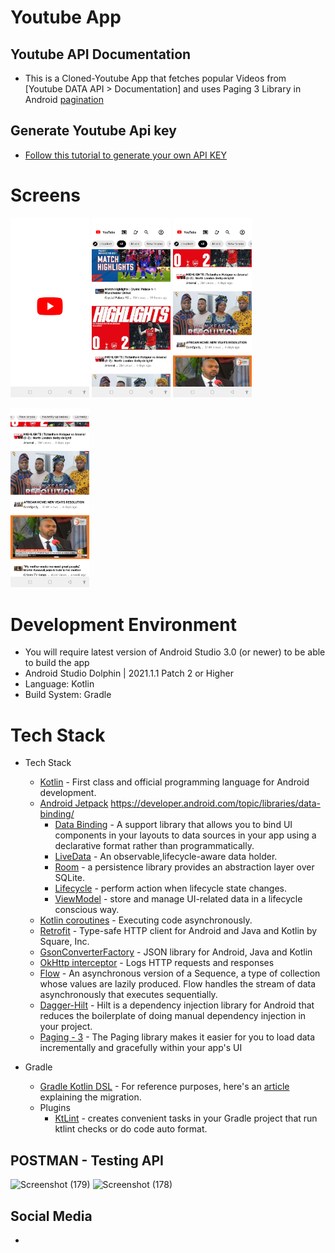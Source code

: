 # Youtube App
 
## Youtube API Documentation
- This is a Cloned-Youtube App that fetches popular Videos from [Youtube DATA API > Documentation] and uses Paging 3 Library in Android [pagination](https://developers.google.com/youtube/v3/docs/)
 
## Generate Youtube Api key
- [Follow this tutorial to generate your own API KEY](https://blog.hubspot.com/website/how-to-get-youtube-api-key)

# Screens
<p align="left">
 <img src="screenshots/Screenshot_20230120-163004.jpg" width=25% height=25%>
 <img src="screenshots/Screenshot_20230120-154939.jpg" width=25% height=25%>
 <img src="screenshots/Screenshot_20230120-154948.jpg" width=25% height=25%>
</p>

<p align="left">
    <img src="screenshots/Screenshot_20230120-155012.jpg" width=25% height=25%>
</p>

# Development Environment

* You will require latest version of Android Studio 3.0 (or newer) to be able to build the app
* Android Studio Dolphin | 2021.1.1 Patch 2 or Higher
* Language: Kotlin
* Build System: Gradle

# Tech Stack

- Tech Stack
  - [Kotlin](https://kotlinlang.org/) - First class and official programming language for Android development.
  - [Android Jetpack](https://developer.android.com/jetpack) https://developer.android.com/topic/libraries/data-binding/
    * [Data Binding](https://developer.android.com/topic/libraries/data-binding/) - A support library that allows you to bind UI components in your layouts to data sources in your app using a declarative format rather than programmatically.
    * [LiveData](https://developer.android.com/topic/libraries/data-binding/) - An observable,lifecycle-aware data holder.
    * [Room](https://developer.android.com/topic/libraries/architecture/room) - a persistence library provides an abstraction layer over SQLite.
    * [Lifecycle](https://developer.android.com/topic/libraries/architecture/lifecycle) - perform action when lifecycle state changes.
    * [ViewModel](https://developer.android.com/topic/libraries/architecture/viewmodel) - store and manage UI-related data in a lifecycle conscious way.
  - [Kotlin coroutines](https://kotlinlang.org/docs/reference/coroutines-overview.html) - Executing code asynchronously.
  - [Retrofit](https://square.github.io/retrofit/) - Type-safe HTTP client for Android and Java and Kotlin by Square, Inc.
  - [GsonConverterFactory](https://github.com/square/retrofit/tree/master/retrofit-converters/gson) - JSON library for Android, Java and Kotlin
  - [OkHttp interceptor](https://github.com/square/okhttp/tree/master/okhttp-logging-interceptor) - Logs HTTP requests and responses
  - [Flow](https://kotlinlang.org/docs/reference/coroutines/flow.html) - An asynchronous version of a Sequence, a type of collection whose values are lazily produced. Flow handles the stream of data asynchronously that executes sequentially.
  - [Dagger-Hilt](https://insert-koin.io/) - Hilt is a dependency injection library for Android that reduces the boilerplate of doing manual dependency injection in your project.
  - [Paging - 3](https://developer.android.com/codelabs/android-paging#5) - The Paging library makes it easier for you to load data incrementally and gracefully within your app's UI

- Gradle
  * [Gradle Kotlin DSL](https://docs.gradle.org/current/userguide/kotlin_dsl.html) - For reference purposes, here's an [article](https://evanschepsiror.medium.com/migrating-to-kotlin-dsl-4ee0d6d5c977) explaining the migration.
  * Plugins
      - [KtLint](https://github.com/JLLeitschuh/ktlint-gradle) - creates convenient tasks in your Gradle project that run ktlint checks or do code auto format.
      
      
## POSTMAN - Testing API
 ![Screenshot (179)](https://user-images.githubusercontent.com/57146128/213717311-78f5a6de-6c55-47f7-a927-910e9a52fe1e.png)
 ![Screenshot (178)](https://user-images.githubusercontent.com/57146128/213717785-e42c2e96-141b-4ca3-9cf6-58e4a594775a.png)


## Social Media

- 


